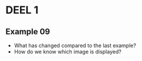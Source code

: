 # DEEL 1
## Example 09
* What has changed compared to the last example?
* How do we know which image is displayed?